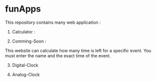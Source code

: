 # funApps

This repository contains many web application :

1. Calculator :

2. Comming-Soon :

This website can calculate how many time is left for a specific event.
You must enter the name and the exact time of the event.

3. Digital-Clock

4. Analog-Clock

